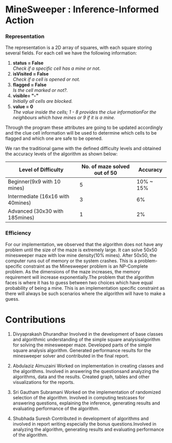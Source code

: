 #  MineSweeper : Inference-Informed Action

### Representation
The representation is a 2D array of squares, with each square storing several fields. For each cell we have the following information:​​   
1. **status = False​**     
*Check if a specific cell has a mine or not.​*
2. **isVisited = False**    
*​Check if a cell is opened or not.​*  
3. **flagged = False**   
*Is the cell marked or not?.​*  
4. **visible= "-"**  ​  
*Initially all cells are blocked.*  
5. **​value = 0**  
*​The value inside the cells; 1 - 8 provides the clue information​For the neighbours which have mines or 9 if it is a mine.*

Through the program these attributes are going to be updated accordingly and the clue cell information will be used to determine which cells to be flagged and which one are safe to be opened.

We ran the traditional game with the defined difficulty levels and obtained the accuracy levels of the algorithm as shown below:

| Level of Difficulty | No. of maze solved out of 50 | Accuracy |
|---------------------|------------------------------|----------|
| Beginner(9x9 with 10 mines)| 5 | 10% ~ 15% |
| Intermediate (16x16 with 40mines) | 3 | 6% |
| Advanced (30x30 with 185mines) | 1 | 2% |

### Efficiency
For our implementation, we observed that the algorithm does not have any problem until the size of the maze is extremely large. It can solve 50x50 minesweeper maze with low mine density(10% mines). After 50x50, the computer runs out of memory or the system crashes. This is a problem-specific constraint as the Minesweeper problem is an NP-Complete problem. As the dimensions of the maze increases, the memory requirement will increase exponentially.The problem that the algorithm faces is where it has to guess between two choices which have equal probability of being a mine. This is an implementation specific constraint as there will always be such scenarios where the algorithm will have to make a guess.

# Contributions
1. Divyaprakash Dhurandhar
Involved in the development of base classes and algorithmic understanding of the simple square analysisalgorithm for solving the minesweeper maze. Developed parts of the simple square analysis algorithm. Generated performance results for the minesweeper solver and contributed in the final report.

2. Abdulaziz Almuzaini
Worked on implementation in creating classes and the algorithms. Involved in answering the questionsand analyzing the algorithms, data and the results. Created graph, tables and other visualizations for the reports.

3. Sri Gautham Subramani
Worked on the implementation of randomized selection of the algorithm. Involved in computing testcases for answering questions, explaining the inference, generating results and evaluating performance of the algorithm.

4. Shubhada Suresh
Contributed in development of algorithms and involved in report writing especially the bonus questions.Involved in analyzing the algorithm, generating results and evaluating performance of the algorithm.